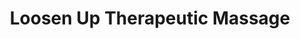 ---
title: "Loosen Up Therapeutic Massage"
url: /west-fargo/loosen-up-therapeutic-massage/
shop: Massage
---